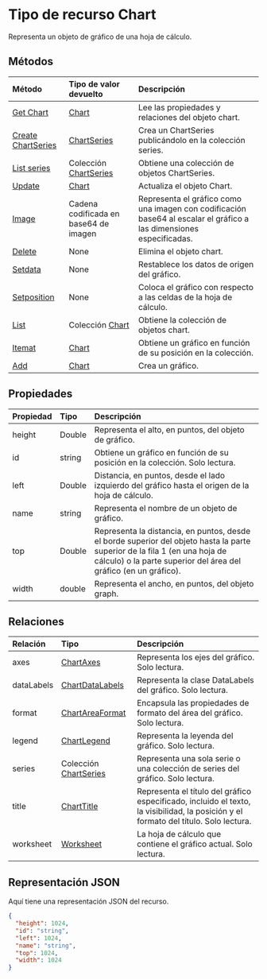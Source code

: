 # <a name="chart-resource-type"></a>Tipo de recurso Chart

Representa un objeto de gráfico de una hoja de cálculo.


## <a name="methods"></a>Métodos

| Método           | Tipo de valor devuelto    |Descripción|
|:---------------|:--------|:----------|
|[Get Chart](../api/chart_get.md) | [Chart](chart.md) |Lee las propiedades y relaciones del objeto chart.|
|[Create ChartSeries](../api/chart_post_series.md) |[ChartSeries](chartseries.md)| Crea un ChartSeries publicándolo en la colección series.|
|[List series](../api/chart_list_series.md) |Colección [ChartSeries](chartseries.md)| Obtiene una colección de objetos ChartSeries.|
|[Update](../api/chart_update.md) | [Chart](chart.md)    |Actualiza el objeto Chart. |
|[Image](../api/chart_image.md)|Cadena codificada en base64 de imagen|Representa el gráfico como una imagen con codificación base64 al escalar el gráfico a las dimensiones especificadas.|
|[Delete](../api/chart_delete.md)|None|Elimina el objeto chart.|
|[Setdata](../api/chart_setdata.md)|None|Restablece los datos de origen del gráfico.|
|[Setposition](../api/chart_setposition.md)|None|Coloca el gráfico con respecto a las celdas de la hoja de cálculo.|
|[List](../api/chart_list.md) | Colección [Chart](chart.md) |Obtiene la colección de objetos chart. |
|[Itemat](../api/chartcollection_itemat.md)|[Chart](chart.md)|Obtiene un gráfico en función de su posición en la colección.|
|[Add](../api/chartcollection_add.md)|[Chart](chart.md)|Crea un gráfico.|

## <a name="properties"></a>Propiedades
| Propiedad       | Tipo    |Descripción|
|:---------------|:--------|:----------|
|height|Double|Representa el alto, en puntos, del objeto de gráfico.|
|id|string|Obtiene un gráfico en función de su posición en la colección. Solo lectura.|
|left|Double|Distancia, en puntos, desde el lado izquierdo del gráfico hasta el origen de la hoja de cálculo.|
|name|string|Representa el nombre de un objeto de gráfico.|
|top|Double|Representa la distancia, en puntos, desde el borde superior del objeto hasta la parte superior de la fila 1 (en una hoja de cálculo) o la parte superior del área del gráfico (en un gráfico).|
|width|double|Representa el ancho, en puntos, del objeto graph.|

## <a name="relationships"></a>Relaciones
| Relación | Tipo    |Descripción|
|:---------------|:--------|:----------|
|axes|[ChartAxes](chartaxes.md)|Representa los ejes del gráfico. Solo lectura.|
|dataLabels|[ChartDataLabels](chartdatalabels.md)|Representa la clase DataLabels del gráfico. Solo lectura.|
|format|[ChartAreaFormat](chartareaformat.md)|Encapsula las propiedades de formato del área del gráfico. Solo lectura.|
|legend|[ChartLegend](chartlegend.md)|Representa la leyenda del gráfico. Solo lectura.|
|series|Colección [ChartSeries](chartseries.md)|Representa una sola serie o una colección de series del gráfico. Solo lectura.|
|title|[ChartTitle](charttitle.md)|Representa el título del gráfico especificado, incluido el texto, la visibilidad, la posición y el formato del título. Solo lectura.|
|worksheet|[Worksheet](worksheet.md)|La hoja de cálculo que contiene el gráfico actual. Solo lectura.|

## <a name="json-representation"></a>Representación JSON

Aquí tiene una representación JSON del recurso.

<!-- {
  "blockType": "resource",
  "optionalProperties": [

  ],
  "@odata.type": "microsoft.graph.chart"
}-->

```json
{
  "height": 1024,
  "id": "string",
  "left": 1024,
  "name": "string",
  "top": 1024,
  "width": 1024
}

```

<!-- uuid: 8fcb5dbc-d5aa-4681-8e31-b001d5168d79
2015-10-25 14:57:30 UTC -->
<!-- {
  "type": "#page.annotation",
  "description": "Chart resource",
  "keywords": "",
  "section": "documentation",
  "tocPath": ""
}-->